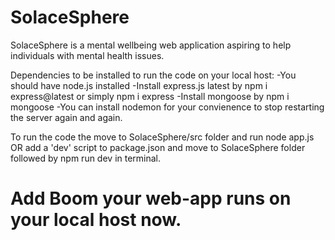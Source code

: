 # SolaceSphere
SolaceSphere is a mental wellbeing web application aspiring to help individuals with mental health issues. 

Dependencies to be installed to run the code on your local host:
-You should have node.js installed
-Install express.js latest by npm i express@latest or simply npm i express
-Install mongoose by npm i mongoose
-You can install nodemon for your convienence to stop restarting the server again and again. 

To run the code the move to SolaceSphere/src folder and run node app.js 
OR
add a 'dev' script to package.json and move to SolaceSphere folder followed by npm run dev in terminal.

# Add Boom your web-app runs on your local host now.
